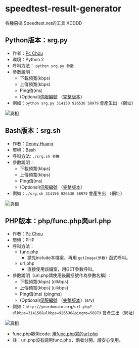 speedtest-result-generator
===============

各種惡搞 Speedtest.net的工具 XDDDD

Python版本：srg.py
------------------

* 作者：[Pc Chou](http://about.me/pcchou)
* 環境：Python 2
* 呼叫方法： `python srg.py 參數`
* 參數說明：
  * 下載頻寬(kbps)
  * 上傳頻寬(kbps)
  * Ping值(ms)
  * (Optional)[伺服編號](http://paste.ubuntu.com/8410453/) （[完整版本](http://www.speedtest.net/speedtest-servers-static.php)）
* 例如：`python srg.py 314150 926530 58979` 會產生出 （網址）

![真相](http://www.speedtest.net/result/3781272742.png)

Bash版本：srg.sh
------------------

* 作者：[Denny Huang](mailto:denny0223@gmail.com)
* 環境：Bash
* 呼叫方法: `./srg.sh 參數`
* 參數說明：
  * 下載頻寬(kbps)
  * 上傳頻寬(kbps)
  * Ping值(ms)
  * (Optional)[伺服編號](http://paste.ubuntu.com/8410453/) （[完整版本](http://www.speedtest.net/speedtest-servers-static.php)）
* 例如：`./srg.sh 314150 926530 58979` 會產生出 （網址）

![真相](http://www.speedtest.net/result/3782546990.png)

PHP版本：php/func.php與url.php
------------------

* 作者：[Pc Chou](http://about.me/pcchou)
* 環境：PHP
* 呼叫方法：
  * func.php
    * 請先include本檔案，再用 `getImage(參數)` 函式呼叫。
  * url.php
    * 直接使用該檔案，用GET參數呼叫。
* 參數說明（url.php請使用後面括號作為參數名稱）：
  * 下載頻寬(kbps) (dlkbps)
  * 上傳頻寬(kbps) (ulkbps)
  * Ping值(ms) (pingms)
  * (Optional)[伺服編號](http://paste.ubuntu.com/8410453/) （[完整版本](http://www.speedtest.net/speedtest-servers-static.php)）(srv)
* 例如：`http://yourdomain.org/url.php?dlkbps=314150&ulkbps=926530&pingms=58979` 會產生出（網址）

![真相](http://www.speedtest.net/result/3782546990.png)
* func.php範例code: [用func.php寫的url.php](http://pastebin.com/mDsC9yHm)
* 註：url.php沒有調用func.php，兩者分開，請安心使用。